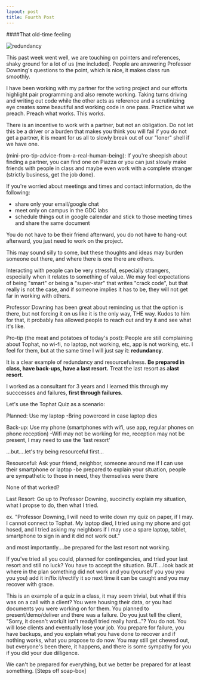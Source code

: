 ```yaml
---
layout: post
title: Fourth Post
---
```


####That old-time feeling

![redundancy](http://imgs.xkcd.com/comics/old_files.png)

This past week went well, we are touching on pointers and references, shaky ground for a lot of us (me included).
People are answering Professor Downing's questions to the point, which is nice, it makes class run smoothly.

I have been working with my partner for the voting project and our efforts highlight pair programming and also remote working. Taking turns driving and writing out code while the other acts as reference and a scrutinizing eye creates some beautiful and working code in one pass. Practice what we preach. Preach what works. This works.

There is an incentive to work with a partner, but not an obligation.
Do not let this be a driver or a burden that makes you think you will fail if you do not get a partner, it is meant for us all to slowly break out of our "loner" shell if we have one.

(mini-pro-tip-advice-from-a-real-human-being):
If you're sheepish about finding a partner, you can find one on Piazza or you can just slowly make friends with people in class and maybe even work with a complete stranger (strictly business, get the job done).

If you're worried about meetings and times and contact information, do the following:
* share only your email/google chat
* meet only on campus in the GDC labs
* schedule things out in google calendar and stick to those meeting times and share the same document

You do not have to be their friend afterward, you do not have to hang-out afterward, you just need to work on the project.

This may sound silly to some, but these thoughts and ideas may burden someone out there, and where there is one there are others.

Interacting with people can be very stressful, especially strangers, especially when it relates to something of value. We may feel expectations of being "smart" or being a "super-star" that writes "crack code", but that really is not the case, and if someone implies it has to be, they will not get far in working with others.

Professor Downing has been great about reminding us that the option is there, but not forcing it on us like it is the only way, THE way. Kudos to him for that, it probably has allowed people to reach out and try it and see what it's like.


Pro-tip (the meat and potatoes of today's post):
People are still complaining about Tophat, no wi-fi, no laptop, not working, etc, app is not working, etc.
I feel for them, but at the same time I will just say it: <b>redundancy</b>.

It is a clear example of redundancy and resourcefulness.
<b>Be prepared in class, have back-ups, have a last resort.</b>
Treat the last resort as a<b>last resort</b>.

I worked as a consultant for 3 years and I learned this through my succcesses and failures, <b>first through failures</b>.

Let's use the Tophat Quiz as a scenario:

Planned: Use my laptop
-Bring powercord in case laptop dies

Back-up: Use my phone (smartphones with wifi,  use app, regular phones on phone reception)
-Wifi may not be working for me, reception may not be present, I may need to use the 'last resort'

...but....let's try being resourceful first...

Resourceful: Ask your friend, neighbor, someone around me if I can use their smartphone or laptop
-be prepared to explain your situation, people are sympathetic to those in need, they themselves were there

None of that worked?

Last Resort: Go up to Professor Downing, succinctly explain my situation, what I propse to do, then what I tried.

ex. "Professor Downing, I will need to write down my quiz on paper, if I may. I cannot connect to Tophat. My laptop died, I tried using my phone and got hosed, and I tried asking my neighbors if I may use a spare laptop, tablet, smartphone to sign in and it did not work out."

and most importantly....be prepared for the last resort not working.

If you've tried all you could, planned for contingencies, and tried your last resort and still no luck?
You have to accept the situation.
BUT....look back at where in the plan something did not work and you (yourself you you you you you) add it in/fix it/rectify it so next time it can be caught and you may recover with grace.

This is an example of a quiz in a class, it may seem trivial, but what if this was on a call with a client?
You were housing their data, or you had documents you were working on for them.
You planned to present/demo/deliver and there was a failure.
Do you just tell the client, "Sorry, it doesn't work/it isn't ready/I tried really hard..."?
You do not. You will lose clients and eventually lose your job.
You prepare for failure, you have backups, and you explain what you have done to recover and if nothing works, what you propose to do now.
You may still get chewed out, but everyone's been there, it happens, and there is some sympathy for you if you did your due dilligence.

We can't be prepared for everything, but we better be prepared for at least something.
[Steps off soap-box]

